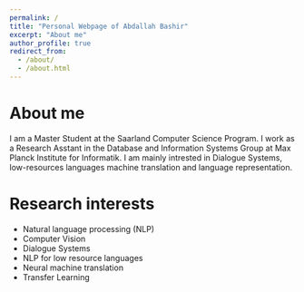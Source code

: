 ```yaml
---
permalink: /
title: "Personal Webpage of Abdallah Bashir"
excerpt: "About me"
author_profile: true
redirect_from: 
  - /about/
  - /about.html
---
```


About me
=====
I am a Master Student at the Saarland Computer Science Program. I work as a Research Asstant in the Database and Information Systems Group at Max Planck Institute for Informatik. I am mainly intrested in Dialogue Systems, low-resources languages machine translation and language representation.


Research interests
======
* Natural language processing (NLP)
* Computer Vision
* Dialogue Systems
* NLP for low resource languages 
* Neural machine translation 
* Transfer Learning 



